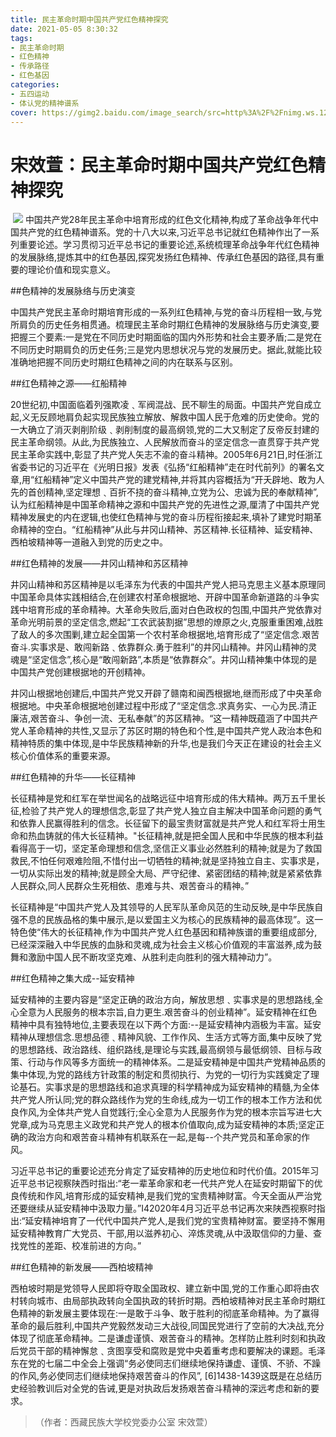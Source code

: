```yaml
---
title: 民主革命时期中国共产党红色精神探究
date: 2021-05-05 8:30:32
tags:
- 民主革命时期
- 红色精神
- 传承路径
- 红色基因
categories:
- 五四运动
- 体认党的精神谱系
cover: https://gimg2.baidu.com/image_search/src=http%3A%2F%2Fnimg.ws.126.net%2F%3Furl%3Dhttp%253A%252F%252Fdingyue.ws.126.net%252F2021%252F0509%252F119377baj00qsua5p001ld200u000c0g00it007i.jpg%26thumbnail%3D650x2147483647%26quality%3D80%26type%3Djpg&refer=http%3A%2F%2Fnimg.ws.126.net&app=2002&size=f9999,10000&q=a80&n=0&g=0n&fmt=jpeg?sec=1623250991&t=43d16028eddf4b11ef17782e9974d475
---
```


# 宋效萱：民主革命时期中国共产党红色精神探究

​		![](民主革命时期中国共产党红色精神探究.jpg)
		中国共产党28年民主革命中培育形成的红色文化精神,构成了革命战争年代中国共产党的红色精神谱系。党的十八大以来,习近平总书记就红色精神作出了一系列重要论述。学习贯彻习近平总书记的重要论述,系统梳理革命战争年代红色精神的发展脉络,提炼其中的红色基因,探究发扬红色精神、传承红色基因的路径,具有重要的理论价值和现实意义。

##色精神的发展脉络与历史演变

中国共产党民主革命时期培育形成的一系列红色精神,与党的奋斗历程相一致,与党所肩负的历史任务相贯通。梳理民主革命时期红色精神的发展脉络与历史演变,要把握三个要素:一是党在不同历史时期面临的国内外形势和社会主要矛盾;二是党在不同历史时期肩负的历史任务;三是党内思想状况与党的发展历史。据此,就能比较准确地把握不同历史时期红色精神之间的内在联系与区别。

##红色精神之源——红船精神

20世纪初,中国面临着列强欺凌﹑军阀混战、民不聊生的局面。中国共产党自成立起,义无反顾地肩负起实现民族独立解放、解救中国人民于危难的历史使命。党的一大确立了消灭剥削阶级﹑剥削制度的最高纲领,党的二大又制定了反帝反封建的民主革命纲领。从此,为民族独立、人民解放而奋斗的坚定信念一直贯穿于共产党民主革命实践中,彰显了共产党人矢志不渝的奋斗精神。2005年6月21日,时任浙江省委书记的习近平在《光明日报》发表《弘扬“红船精神”走在时代前列》的署名文章,用“红船精神”定义中国共产党的建党精神,并将其内容概括为“开夭辟地、敢为人先的首创精神,坚定理想﹑百折不挠的奋斗精神,立党为公、忠诚为民的奉献精神”,认为红船精神是中国革命精神之源和中国共产党的先进性之源,厘清了中国共产党精神发展史的内在逻辑,也使红色精神与党的奋斗历程衔接起来,填补了建党时期革命精神的空白。“红船精神”从此与井冈山精神、苏区精神.长征精神、延安精神、西柏坡精神等一道融入到党的历史之中。

##红色精神的发展——井冈山精神和苏区精神

井冈山精神和苏区精神是以毛泽东为代表的中国共产党人把马克思主义基本原理同中国革命具体实践相结合,在创建农村革命根据地、开辟中国革命新道路的斗争实践中培育形成的革命精神。大革命失败后,面对白色政权的包围,中国共产党依靠对革命光明前景的坚定信念,燃起“工农武装割据”思想的燎原之火,克服重重困难,战胜了敌人的多次围剿,建立起全国第一个农村革命根据地,培育形成了“坚定信念.艰苦奋斗.实事求是、敢闯新路﹑依靠群众.勇于胜利”的井冈山精神。井冈山精神的灵魂是“坚定信念”,核心是“敢闯新路”,本质是“依靠群众”。井冈山精神集中体现的是中国共产党创建根据地的开创精神。

井冈山根据地创建后,中国共产党又开辟了赣南和闽西根据地,继而形成了中央革命根据地。中央革命根据地创建过程中形成了“坚定信念.求真务实、一心为民.清正廉洁,艰苦奋斗、争创一流、无私奉献”的苏区精神。“这一精神既蕴涵了中国共产党人革命精神的共性,又显示了苏区时期的特色和个性,是中国共产党人政治本色和精神特质的集中体现,是中华民族精神新的升华,也是我们今天正在建设的社会主义核心价值体系的重要来源。

##红色精神的升华——长征精神

长征精神是党和红军在举世闻名的战略远征中培育形成的伟大精神。两万五千里长征,检验了共产党人的理想信念,彰显了共产党人独立自主解决中国革命问题的勇气和依靠人民赢得胜利的信念。长征留下的最宝贵财富就是共产党人和红军将士用生命和热血铸就的伟大长征精神。"长征精神,就是把全国人民和中华民族的根本利益看得高于一切，坚定革命理想和信念,坚信正义事业必然胜利的精神;就是为了救国救民,不怕任何艰难险阻,不惜付出一切牺牲的精神;就是坚持独立自主、实事求是，一切从实际出发的精神;就是顾全大局、严守纪律、紧密团结的精神;就是紧紧依靠人民群众,同人民群众生死相依、患难与共、艰苦奋斗的精神。”

长征精神是“中国共产党人及其领导的人民军队革命风范的生动反映,是中华民族自强不息的民族品格的集中展示,是以爱国主义为核心的民族精神的最高体现”。这一特色使“伟大的长征精神,作为中国共产党人红色基因和精神族谱的重要组成部分,已经深深融入中华民族的血脉和灵魂,成为社会主义核心价值观的丰富滋养,成为鼓舞和激励中国人民不断攻坚克难、从胜利走向胜利的强大精神动力”。

##红色精神之集大成--延安精神

延安精神的主要内容是“坚定正确的政治方向，解放思想﹑实事求是的思想路线,全心全意为人民服务的根本宗旨,自力更生.艰苦奋斗的创业精神”。延安精神在红色精神中具有独特地位,主要表现在以下两个方面:--是延安精神内涵极为丰富。延安精神从理想信念.思想品德﹑精神风貌、工作作风、生活方式等方面,集中反映了党的思想路线、政治路线、组织路线,是理论与实践,最高纲领与最低纲领、目标与政策、行动与作风等多方面统一的精神体系。二是延安精神是中国共产党精神品质的集中体现,为党的路线方针政策的制定和贯彻执行、为党的一切行为实践奠定了理论基石。实事求是的思想路线和追求真理的科学精神成为延安精神的精髓,为全体共产党人所认同;党的群众路线作为党的生命线,成为一切工作的根本工作方法和优良作风,为全体共产党人自觉践行;全心全意为人民服务作为党的根本宗旨写进七大党章,成为马克思主义政党和共产党人的根本价值取向,成为延安精神的本质;坚定正确的政治方向和艰苦奋斗精神有机联系在一起,是每--个共产党员和革命家的作风。

习近平总书记的重要论述充分肯定了延安精神的历史地位和时代价值。2015年习近平总书记视察陕西时指出:“老一辈革命家和老一代共产党人在延安时期留下的优良传统和作风,培育形成的延安精神,是我们党的宝贵精神财富。今天全面从严治党还要继续从延安精神中汲取力量。”I42020年4月习近平总书记再次来陕西视察时指出:“延安精神培育了一代代中国共产党人,是我们党的宝贵精神财富。要坚持不懈用延安精神教育广大党员、干部,用以滋养初心、淬炼灵魂,从中汲取信仰的力量、查找党性的差距、校准前进的方向。”

##红色精神的新发展——西柏坡精神

西柏坡时期是党领导人民即将夺取全国政权、建立新中国,党的工作重心即将由农村转向城市、由局部执政转向全国执政的转折时期。西柏坡精神对民主革命时期红色精神的新发展主要体现在:一是敢于斗争、敢于胜利的彻底革命精神。为了赢得革命的最后胜利,中国共产党毅然发动三大战役,同国民党进行了空前的大决战,充分体现了彻底革命精神。二是谦虚谨慎、艰苦奋斗的精神。怎样防止胜利时刻和执政后党员干部的精神懈怠﹑贪图享受和腐败是党中央着重考虑和要解决的课题。毛泽东在党的七届二中全会上强调“务必使同志们继续地保持谦虚、谨慎、不骄、不躁的作风,务必使同志们继续地保持艰苦奋斗的作风”, [6]1438-1439这既是在总结历史经验教训后对全党的告诫,更是对执政后发扬艰苦奋斗精神的深远考虑和新的要求。

> （作者：西藏民族大学校党委办公室 宋效萱）